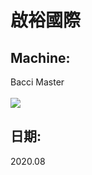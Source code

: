 # 啟裕國際
## Machine:
Bacci Master
<br>
</br>
[![](http://img.youtube.com/vi/JxAMWT9Wgr0/0.jpg)](http://www.youtube.com/watch?v=JxAMWT9Wgr0 "")


## 日期:
2020.08
